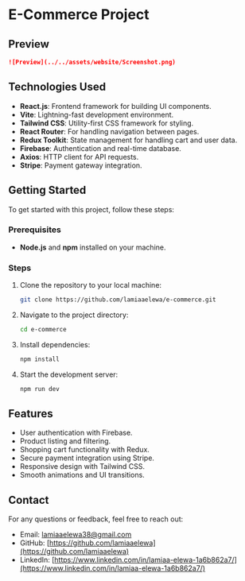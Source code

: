 # E-Commerce Project

## Preview

```md
![Preview](../../assets/website/Screenshot.png)
```

## Technologies Used
- **React.js**: Frontend framework for building UI components.
- **Vite**: Lightning-fast development environment.
- **Tailwind CSS**: Utility-first CSS framework for styling.
- **React Router**: For handling navigation between pages.
- **Redux Toolkit**: State management for handling cart and user data.
- **Firebase**: Authentication and real-time database.
- **Axios**: HTTP client for API requests.
- **Stripe**: Payment gateway integration.

## Getting Started
To get started with this project, follow these steps:

### Prerequisites
- **Node.js** and **npm** installed on your machine.

### Steps
1. Clone the repository to your local machine:
   ```bash
   git clone https://github.com/lamiaaelewa/e-commerce.git
   ```
2. Navigate to the project directory:
   ```bash
   cd e-commerce
   ```
3. Install dependencies:
   ```bash
   npm install
   ```
4. Start the development server:
   ```bash
   npm run dev
   ```

## Features
- User authentication with Firebase.
- Product listing and filtering.
- Shopping cart functionality with Redux.
- Secure payment integration using Stripe.
- Responsive design with Tailwind CSS.
- Smooth animations and UI transitions.

## Contact
For any questions or feedback, feel free to reach out:

- Email: [lamiaaelewa38@gmail.com](mailto:lamiaaelewa38@gmail.com)
- GitHub: [https://github.com/lamiaaelewa](https://github.com/lamiaaelewa)
- LinkedIn: [https://www.linkedin.com/in/lamiaa-elewa-1a6b862a7/](https://www.linkedin.com/in/lamiaa-elewa-1a6b862a7/)
